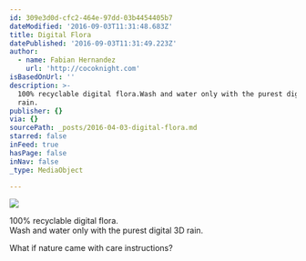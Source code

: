 ```yaml
---
id: 309e3d0d-cfc2-464e-97dd-03b4454405b7
dateModified: '2016-09-03T11:31:48.683Z'
title: Digital Flora
datePublished: '2016-09-03T11:31:49.223Z'
author:
  - name: Fabian Hernandez
    url: 'http://cocoknight.com'
isBasedOnUrl: ''
description: >-
  100% recyclable digital flora.Wash and water only with the purest digital 3D
  rain.
publisher: {}
via: {}
sourcePath: _posts/2016-04-03-digital-flora.md
starred: false
inFeed: true
hasPage: false
inNav: false
_type: MediaObject

---
```

![](https://the-grid-user-content.s3-us-west-2.amazonaws.com/e998a191-515a-4132-bdb9-dba09167410c.png)

100% recyclable digital flora.  
Wash and water only with the purest digital 3D rain.

What if nature came with care instructions?